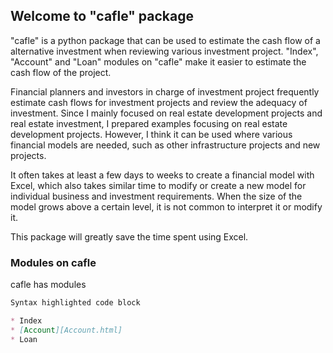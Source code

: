 ## Welcome to "cafle" package

"cafle" is a python package that can be used to estimate the cash flow of a alternative investment when reviewing various investment project.
"Index", "Account" and "Loan" modules on "cafle" make it easier to estimate the cash flow of the project.

Financial planners and investors in charge of investment project frequently estimate cash flows for investment projects and review the adequacy of investment.
Since I mainly focused on real estate development projects and real estate investment, I prepared examples focusing on real estate development projects.
However, I think it can be used where various financial models are needed, such as other infrastructure projects and new projects.

It often takes at least a few days to weeks to create a financial model with Excel, which also takes similar time to modify or create a new model for individual business and investment requirements. 
When the size of the model grows above a certain level, it is not common to interpret it or modify it.

This package will greatly save the time spent using Excel.

### Modules on cafle

cafle has modules 

```markdown
Syntax highlighted code block

* Index
* [Account][Account.html]
* Loan
```
